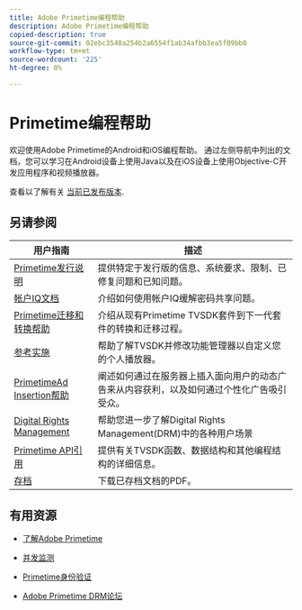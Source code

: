 ```yaml
---
title: Adobe Primetime编程帮助
description: Adobe Primetime编程帮助
copied-description: true
source-git-commit: 02ebc3548a254b2a6554f1ab34afbb3ea5f09bb8
workflow-type: tm+mt
source-wordcount: '225'
ht-degree: 0%

---
```


# Primetime编程帮助

欢迎使用Adobe Primetime的Android和iOS编程帮助。 通过左侧导航中列出的文档，您可以学习在Android设备上使用Java以及在iOS设备上使用Objective-C开发应用程序和视频播放器。

查看以了解有关 [当前已发布版本](tvsdk-3x-ios-prog/ios-3x-introduction/ios-3x-overview/ios-3x-overview.md).

## 另请参阅

| 用户指南 | 描述 |
|---|---|
| [Primetime发行说明](/help/release-notes/home.md) | 提供特定于发行版的信息、系统要求、限制、已修复问题和已知问题。 |
| [帐户IQ文档](/help/AccountIQ/home.md) | 介绍如何使用帐户IQ缓解密码共享问题。 |
| [Primetime迁移和转换帮助](/help/migration-guides/home.md) | 介绍从现有Primetime TVSDK套件到下一代套件的转换和迁移过程。 |
| [参考实施](/help/android-reference-implementation/home.md) | 帮助了解TVSDK并修改功能管理器以自定义您的个人播放器。 |
| [PrimetimeAd Insertion帮助](/help/primetime-ad-insertion/home.md) | 阐述如何通过在服务器上插入面向用户的动态广告来从内容获利，以及如何通过个性化广告吸引受众。 |
| [Digital Rights Management](/help/digital-rights-management/home.md) | 帮助您进一步了解Digital Rights Management(DRM)中的各种用户场景 |
| [Primetime API引用](/help/reference/api-references.md) | 提供有关TVSDK函数、数据结构和其他编程结构的详细信息。 |
| [存档](https://helpx.adobe.com/primetime/archives.html) | 下载已存档文档的PDF。 |

## 有用资源

* [了解Adobe Primetime](https://www.adobe.com/in/marketing/primetime.html)

* [并发监测](https://tve.helpdocsonline.com/concurrency-monitoring-introduction)

* [Primetime身份验证](https://tve.helpdocsonline.com/home)

* [Adobe Primetime DRM论坛](https://forums.adobe.com/community/adobe_access)
